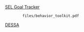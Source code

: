 [SEL Goal Tracker](https://cityyear.sharepoint.com/teams/lax/SitePages/SELgoal.aspx)


```pdf
		files/behavior_toolkit.pdf
```

[DESSA](dessa.md)
